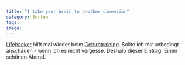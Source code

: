 ```yaml
---
title: "I take your brain to another dimension"
category: Surfen
tags: 
image: 
---
```


[Lifehacker](http://www.lifehacker.com) hilft mal wieder beim [Gehirntraining](http://lifehacker.com/software/health/8-ways-to-keep-your-brain-in-shape-230804.php). Sollte ich mir unbedingt anschauen - wenn ich es nicht vergesse. Deshalb dieser Eintrag. Einen schönen Abend.